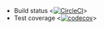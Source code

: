 - Build status <[![CircleCI](https://circleci.com/gh/nguyennhi0602/BE_Internship2019_Nhi.svg?style=svg)](https://circleci.com/gh/nguyennhi0602/BE_Internship2019_Nhi)>
- Test coverage <[![codecov](https://codecov.io/gh/nguyennhi0602/BE_Internship2019_Nhi/branch/master/graph/badge.svg)](https://codecov.io/gh/nguyennhi0602/BE_Internship2019_Nhi)>